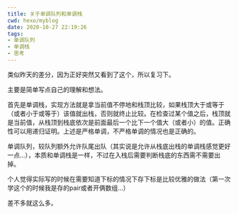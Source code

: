 ```yaml
---
title: 关于单调队列和单调栈
cwd: hexo/myblog
date: 2020-10-27 22:19:26
tags:
- 单调队列
- 单调栈
- 思考
---
```


类似昨天的差分，因为正好突然又看到了这个，所以复习下。

主要是简单写点自己的理解和想法。

首先是单调栈，实现方法就是拿当前值不停地和栈顶比较，如果栈顶大于或等于（或者小于或等于）该值就出栈，否则就终止比较。在检查过某个值之后，栈顶就是当前值，从栈顶到栈底依次是前面最后一个比下一个值大（或者小）的值。正确性可以用递归证明。上述是严格单调，不严格单调的情况也是正确的。

单调队列，较队列额外允许队尾出队（其实说是允许从栈底出栈的单调栈感觉更好一点...），本质和单调栈是一样，不过在入栈后需要判断栈底的东西需不需要出掉。

个人觉得实际写的时候在需要知道下标的情况下存下标是比较优雅的做法（第一次学这个的时候我是存的pair或者开俩数组...）

差不多就这么多。
